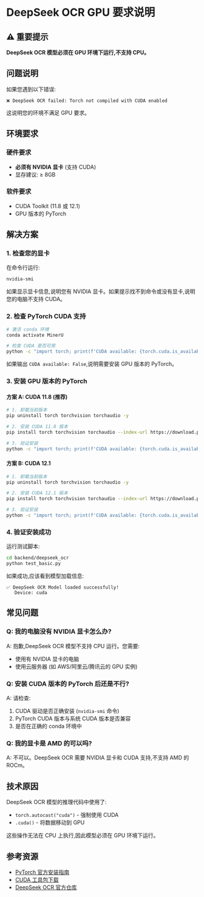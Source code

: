 # DeepSeek OCR GPU 要求说明

## ⚠️ 重要提示

**DeepSeek OCR 模型必须在 GPU 环境下运行,不支持 CPU。**

## 问题说明

如果您遇到以下错误:
```
❌ DeepSeek OCR failed: Torch not compiled with CUDA enabled
```

这说明您的环境不满足 GPU 要求。

## 环境要求

### 硬件要求
- **必须有 NVIDIA 显卡** (支持 CUDA)
- 显存建议: ≥ 8GB

### 软件要求
- CUDA Toolkit (11.8 或 12.1)
- GPU 版本的 PyTorch

## 解决方案

### 1. 检查您的显卡

在命令行运行:
```bash
nvidia-smi
```

如果显示显卡信息,说明您有 NVIDIA 显卡。如果提示找不到命令或没有显卡,说明您的电脑不支持 CUDA。

### 2. 检查 PyTorch CUDA 支持

```bash
# 激活 conda 环境
conda activate MinerU

# 检查 CUDA 是否可用
python -c "import torch; print(f'CUDA available: {torch.cuda.is_available()}')"
```

如果输出 `CUDA available: False`,说明需要安装 GPU 版本的 PyTorch。

### 3. 安装 GPU 版本的 PyTorch

#### 方案 A: CUDA 11.8 (推荐)

```bash
# 1. 卸载当前版本
pip uninstall torch torchvision torchaudio -y

# 2. 安装 CUDA 11.8 版本
pip install torch torchvision torchaudio --index-url https://download.pytorch.org/whl/cu118

# 3. 验证安装
python -c "import torch; print(f'CUDA available: {torch.cuda.is_available()}'); print(f'CUDA version: {torch.version.cuda}')"
```

#### 方案 B: CUDA 12.1

```bash
# 1. 卸载当前版本
pip uninstall torch torchvision torchaudio -y

# 2. 安装 CUDA 12.1 版本
pip install torch torchvision torchaudio --index-url https://download.pytorch.org/whl/cu121

# 3. 验证安装
python -c "import torch; print(f'CUDA available: {torch.cuda.is_available()}'); print(f'CUDA version: {torch.version.cuda}')"
```

### 4. 验证安装成功

运行测试脚本:
```bash
cd backend/deepseek_ocr
python test_basic.py
```

如果成功,应该看到模型加载信息:
```
✅ DeepSeek OCR Model loaded successfully!
   Device: cuda
```

## 常见问题

### Q: 我的电脑没有 NVIDIA 显卡怎么办?

A: 抱歉,DeepSeek OCR 模型不支持 CPU 运行。您需要:
- 使用有 NVIDIA 显卡的电脑
- 使用云服务器 (如 AWS/阿里云/腾讯云的 GPU 实例)

### Q: 安装 CUDA 版本的 PyTorch 后还是不行?

A: 请检查:
1. CUDA 驱动是否正确安装 (`nvidia-smi` 命令)
2. PyTorch CUDA 版本与系统 CUDA 版本是否兼容
3. 是否在正确的 conda 环境中

### Q: 我的显卡是 AMD 的可以吗?

A: 不可以。DeepSeek OCR 需要 NVIDIA 显卡和 CUDA 支持,不支持 AMD 的 ROCm。

## 技术原因

DeepSeek OCR 模型的推理代码中使用了:
- `torch.autocast("cuda")` - 强制使用 CUDA
- `.cuda()` - 将数据移动到 GPU

这些操作无法在 CPU 上执行,因此模型必须在 GPU 环境下运行。

## 参考资源

- [PyTorch 官方安装指南](https://pytorch.org/get-started/locally/)
- [CUDA 工具包下载](https://developer.nvidia.com/cuda-downloads)
- [DeepSeek OCR 官方仓库](https://huggingface.co/deepseek-ai/DeepSeek-OCR)

